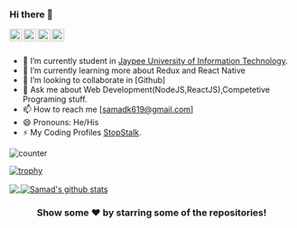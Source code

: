### Hi there 👋

<a href="https://www.linkedin.com/in/samadkhan99/">
  <img align="left" alt="Samad's Linkdein" width="22px" src="https://cdn.jsdelivr.net/npm/simple-icons@v3/icons/linkedin.svg" />
</a>
<a href="https://github.com/khansamad99">
  <img align="left" alt="Samad's Github" width="22px" src="https://cdn.jsdelivr.net/npm/simple-icons@v3/icons/github.svg" />
</a>
<a href="https://www.instagram.com/___samadkhan_/">
  <img align="left" alt="Samad's Instagram" width="22px" src="https://cdn.jsdelivr.net/npm/simple-icons@v3/icons/instagram.svg" />
</a>
<a href="https://www.facebook.com/profile.php?id=100006512253262">
  <img align="left" alt="Samad's Facebook" width="22px" src="https://cdn.jsdelivr.net/npm/simple-icons@v3/icons/facebook.svg" />
</a>
<br/>
<br/>


- 🔭 I’m currently student in [Jaypee University of Information Technology](https://juit.ac.in/).
- 🌱 I’m currently learning more about Redux and React Native
- 👯 I’m looking to collaborate in [Github]
- 💬 Ask me about Web Development(NodeJS,ReactJS),Competetive Programing stuff.
- 📫 How to reach me [samadk619@gmail.com]
- 😄 Pronouns: He/His
- ⚡ My Coding Profiles [StopStalk](https://www.stopstalk.com/user/profile/sam_khan99).



![counter](https://ennf979e38ywgbn.m.pipedream.net)


[![trophy](https://github-profile-trophy.vercel.app/?username=raystatic)](https://github.com/ryo-ma/github-profile-trophy)



<a href="https://github.com/khansamad99">
  <img align="center" src="https://github-readme-stats.vercel.app/api/top-langs/?username=khansamad99&theme=light&hide_langs_below=1" />
</a>
<a href="https://github.com/khansamad99">
 <img align="center" src="https://github-readme-stats.vercel.app/api?username=khansamad99&show_icons=true&theme=light&line_height=27" alt="Samad's github stats"/>
</a>


<div align="center">

### Show some ❤️ by starring some of the repositories!

</div>

<!--
**khansamad99/khansamad99** is a ✨ _special_ ✨ repository because its `README.md` (this file) appears on your GitHub profile.


-->
